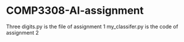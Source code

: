 # COMP3308-AI-assignment
Three digits.py is the file of assignment 1
my_classifer.py is the code of assignment 2
